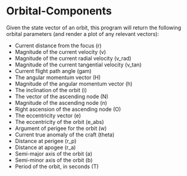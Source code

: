 # Orbital-Components

Given the state vector of an orbit, this program will return the following orbital parameters (and render a plot of any relevant vectors):

- Current distance from the focus (r)
- Magnitude of the current velocity (v)
- Magnitude of the current radial velocity (v_rad)
- Magnitude of the current tangential velocity (v_tan)
- Current flight path angle (gam)
- The angular momentum vector (H)
- Magnitude of the angular momentum vector (h)
- The inclination of the orbit (i)
- The vector of the ascending node (N)
- Magnitude of the ascending node (n)
- Right ascension of the ascending node (O)
- The eccentricity vector (e)
- The eccentricity of the orbit (e_abs)
- Argument of perigee for the orbit (w)
- Current true anomaly of the craft (theta)
- Distance at perigee (r_p)
- Distance at apogee (r_a)
- Semi-major axis of the orbit (a)
- Semi-minor axis of the orbit (b)
- Period of the orbit, in seconds (T)
